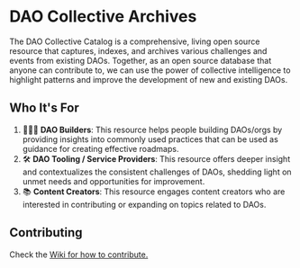 # DAO Collective Archives
The DAO Collective Catalog is a comprehensive, living open source resource that captures, indexes, and archives various challenges and events from existing DAOs. Together, as an open source database that anyone can contribute to, we can use the power of collective intelligence to highlight patterns and improve the development of new and existing DAOs.

## Who It's For
1. 👷🏻‍♀️ **DAO Builders**: This resource helps people building DAOs/orgs by providing insights into commonly used practices that can be used as guidance for creating effective roadmaps.
2. 🛠 **DAO Tooling / Service Providers**: This resource offers deeper insight and contextualizes the consistent challenges of DAOs, shedding light on unmet needs and opportunities for improvement.
4. 📚 **Content Creators**: This resource engages content creators who are interested in contributing or expanding on topics related to DAOs. 

## Contributing
Check the [Wiki for how to contribute.](https://github.com/amy-jung/daocollective.archives/wiki/Contributing)
